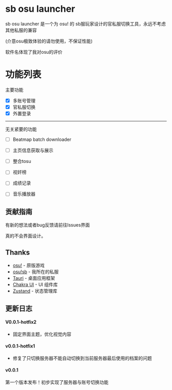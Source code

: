 # sb osu launcher

sb osu launcher 是一个为 osu! 的 sb服玩家设计的官私服切换工具，永远不考虑其他私服的兼容

(介意osu极致体验的请勿使用，不保证性能)

软件名体现了我对osu的评价

# 功能列表

主要功能

- [x] 多账号管理
- [x] 官私服切换
- [x] 外置登录

---

无关紧要的功能

- [ ] Beatmap batch downloader
- [ ] 主页信息获取与展示
- [ ] 整合tosu
- [ ] 视奸榜
- [ ] 成绩记录
- [ ] 音乐播放器


## 贡献指南

有新的想法或者bug反馈请前往Issues界面

真的不会界面设计。

## Thanks

- [osu!](https://osu.ppy.sh/) - 原版游戏
- [osu!sb](https://osu.ppy.sb/) - 我所在的私服
- [Tauri](https://tauri.app/) - 桌面应用框架
- [Chakra UI](https://chakra-ui.com/) - UI 组件库
- [Zustand](https://github.com/pmndrs/zustand) - 状态管理库

## 更新日志

#### V0.0.1-hotfix2

- 固定界面主题，优化视觉内容

#### v0.0.1-hotfix1

- 修复了只切换服务器不能自动切换到当前服务器最后使用的档案的问题

#### v0.0.1

第一个版本发布！初步实现了服务器与账号切换功能
